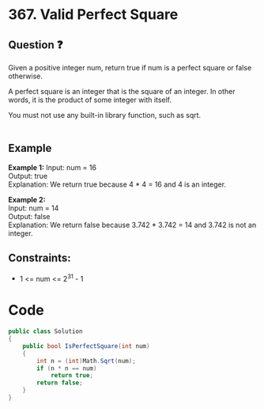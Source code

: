 # 367. Valid Perfect Square
## Question ❓ <br>
Given a positive integer num, return true if num is a perfect square or false otherwise.

A perfect square is an integer that is the square of an integer. In other words, it is the product of some integer with itself.

You must not use any built-in library function, such as sqrt.
<br><br>

## Example

__Example 1:__
Input: num = 16   
Output: true    
Explanation: We return true because 4 * 4 = 16 and 4 is an integer.
<br>

__Example 2:__  
Input: num = 14     
Output: false    
Explanation: We return false because 3.742 * 3.742 = 14 and 3.742 is not an integer.
<br>

  
## Constraints:

- 1 <= num <= 2<sup>31</sup> - 1


# Code
```C#
public class Solution
{
    public bool IsPerfectSquare(int num)
    {
        int n = (int)Math.Sqrt(num);
        if (n * n == num)
            return true;
        return false;
    }
}
```
